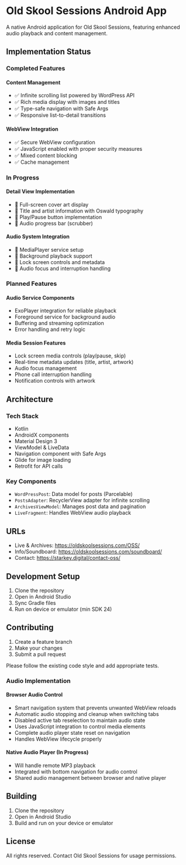 # Old Skool Sessions Android App

A native Android application for Old Skool Sessions, featuring enhanced audio playback and content management.

## Implementation Status

### Completed Features

#### Content Management
- ✅ Infinite scrolling list powered by WordPress API
- ✅ Rich media display with images and titles
- ✅ Type-safe navigation with Safe Args
- ✅ Responsive list-to-detail transitions

#### WebView Integration
- ✅ Secure WebView configuration
- ✅ JavaScript enabled with proper security measures
- ✅ Mixed content blocking
- ✅ Cache management

### In Progress

#### Detail View Implementation
- 🔄 Full-screen cover art display
- 🔄 Title and artist information with Oswald typography
- 🔄 Play/Pause button implementation
- 🔄 Audio progress bar (scrubber)

#### Audio System Integration
- 🔄 MediaPlayer service setup
- 🔄 Background playback support
- 🔄 Lock screen controls and metadata
- 🔄 Audio focus and interruption handling

### Planned Features

#### Audio Service Components
- ExoPlayer integration for reliable playback
- Foreground service for background audio
- Buffering and streaming optimization
- Error handling and retry logic

#### Media Session Features
- Lock screen media controls (play/pause, skip)
- Real-time metadata updates (title, artist, artwork)
- Audio focus management
- Phone call interruption handling
- Notification controls with artwork

## Architecture

### Tech Stack
- Kotlin
- AndroidX components
- Material Design 3
- ViewModel & LiveData
- Navigation component with Safe Args
- Glide for image loading
- Retrofit for API calls

### Key Components
- `WordPressPost`: Data model for posts (Parcelable)
- `PostsAdapter`: RecyclerView adapter for infinite scrolling
- `ArchivesViewModel`: Manages post data and pagination
- `LiveFragment`: Handles WebView audio playback

## URLs

- Live & Archives: https://oldskoolsessions.com/OSS/
- Info/Soundboard: https://oldskoolsessions.com/soundboard/
- Contact: https://starkey.digital/contact-oss/

## Development Setup

1. Clone the repository
2. Open in Android Studio
3. Sync Gradle files
4. Run on device or emulator (min SDK 24)

## Contributing

1. Create a feature branch
2. Make your changes
3. Submit a pull request

Please follow the existing code style and add appropriate tests.

### Audio Implementation

#### Browser Audio Control
- Smart navigation system that prevents unwanted WebView reloads
- Automatic audio stopping and cleanup when switching tabs
- Disabled active tab reselection to maintain audio state
- Uses JavaScript integration to control media elements
- Complete audio player state reset on navigation
- Handles WebView lifecycle properly

#### Native Audio Player (In Progress)
- Will handle remote MP3 playback
- Integrated with bottom navigation for audio control
- Shared audio management between browser and native player

## Building

1. Clone the repository
2. Open in Android Studio
3. Build and run on your device or emulator

## License

All rights reserved. Contact Old Skool Sessions for usage permissions.
